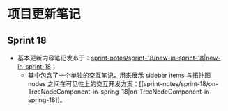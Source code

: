 # 项目更新笔记

## Sprint 18

- 基本更新内容笔记发布于：[sprint-notes/sprint-18/new-in-sprint-18|new-in-sprint-18](sprint-notes/sprint-18/new-in-sprint-18%7Cnew-in-sprint-18.md)；
	- 其中包含了一个单独的交互笔记，用来展示 sidebar items 与拓扑图 nodes 之间在可见性上的交互开发方案：[[sprint-notes/sprint-18/on-TreeNodeComponent-in-spring-18|on-TreeNodeComponent-in-spring-18]]。

